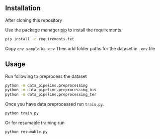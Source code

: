 
## Installation
After cloning this repository

Use the package manager [pip](https://pip.pypa.io/en/stable/) to install the requirements.

```bash
pip install -r requirements.txt
```
Copy `env.sample` to `.env`
Then add folder paths for the dataset in `.env` file


## Usage
Run following to preprocess the dataset

```bash
python -m data_pipeline.preprocessing
python -m data_pipeline.preprocessing_bis
python -m data_pipeline.preprocessing_ter
```

Once you have data preprocessed run `train.py`.
```bash
python train.py
```
Or for resumable training run 
```bash
python resumable.py
```
